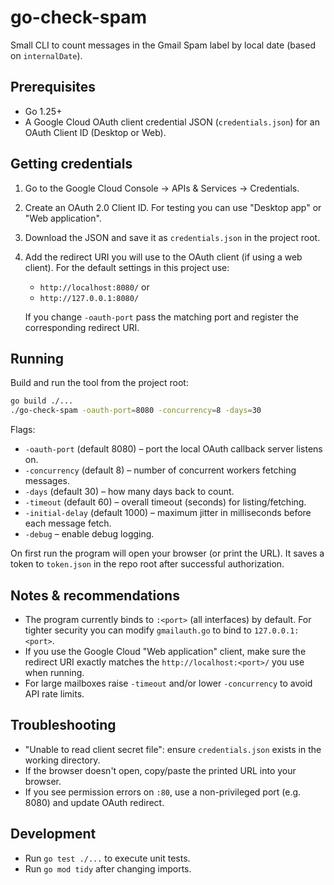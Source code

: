 # go-check-spam

Small CLI to count messages in the Gmail Spam label by local date (based on `internalDate`).

## Prerequisites

- Go 1.25+
- A Google Cloud OAuth client credential JSON (`credentials.json`) for an OAuth Client ID (Desktop or Web).

## Getting credentials

1. Go to the Google Cloud Console → APIs & Services → Credentials.
2. Create an OAuth 2.0 Client ID. For testing you can use "Desktop app" or "Web application".
3. Download the JSON and save it as `credentials.json` in the project root.
4. Add the redirect URI you will use to the OAuth client (if using a web client). For the default settings in this project use:

   - `http://localhost:8080/` or
   - `http://127.0.0.1:8080/`

   If you change `-oauth-port` pass the matching port and register the corresponding redirect URI.

## Running

Build and run the tool from the project root:

```bash
go build ./...
./go-check-spam -oauth-port=8080 -concurrency=8 -days=30
```

Flags:

- `-oauth-port` (default 8080) – port the local OAuth callback server listens on.
- `-concurrency` (default 8) – number of concurrent workers fetching messages.
- `-days` (default 30) – how many days back to count.
- `-timeout` (default 60) – overall timeout (seconds) for listing/fetching.
- `-initial-delay` (default 1000) – maximum jitter in milliseconds before each message fetch.
- `-debug` – enable debug logging.

On first run the program will open your browser (or print the URL). It saves a token to `token.json` in the repo root after successful authorization.

## Notes & recommendations

- The program currently binds to `:<port>` (all interfaces) by default. For tighter security you can modify `gmailauth.go` to bind to `127.0.0.1:<port>`.
- If you use the Google Cloud "Web application" client, make sure the redirect URI exactly matches the `http://localhost:<port>/` you use when running.
- For large mailboxes raise `-timeout` and/or lower `-concurrency` to avoid API rate limits.

## Troubleshooting

- "Unable to read client secret file": ensure `credentials.json` exists in the working directory.
- If the browser doesn't open, copy/paste the printed URL into your browser.
- If you see permission errors on `:80`, use a non-privileged port (e.g. 8080) and update OAuth redirect.

## Development

- Run `go test ./...` to execute unit tests.
- Run `go mod tidy` after changing imports.
